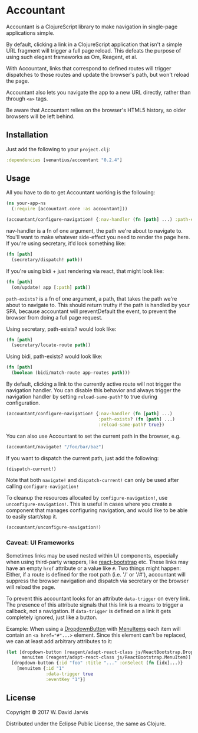 # Accountant

Accountant is a ClojureScript library to make navigation in single-page
applications simple.

By default, clicking a link in a ClojureScript application that isn't a simple
URL fragment will trigger a full page reload. This defeats the purpose of using
such elegant frameworks as Om, Reagent, et al.

With Accountant, links that correspond to defined routes will trigger
dispatches to those routes and update the browser's path, but won't reload the
page.

Accountant also lets you navigate the app to a new URL directly, rather than through
`<a>` tags.

Be aware that Accountant relies on the browser's HTML5 history, so older
browsers will be left behind.

## Installation

Just add the following to your `project.clj`:

```clojure
:dependencies [venantius/accountant "0.2.4"]
```

## Usage

All you have to do to get Accountant working is the following:

```clojure
(ns your-app-ns
  (:require [accountant.core :as accountant]))

(accountant/configure-navigation! {:nav-handler (fn [path] ...) :path-exists? (fn [path] ...)})
```

nav-handler is a fn of one argument, the path we're about to navigate to. You'll want to make whatever side-effect you need to render the page here. If you're using secretary, it'd look something like:

```clojure
(fn [path]
  (secretary/dispatch! path))
```

If you're using bidi + just rendering via react, that might look like:

```clojure
(fn [path]
  (om/update! app [:path] path))
```

`path-exists?` is a fn of one argument, a path, that takes the path
we're about to navigate to. This should return truthy if the path is
handled by your SPA, because accountant will preventDefault the event, to
prevent the browser from doing a full page request.

Using secretary, path-exists? would look like:

```clojure
(fn [path]
  (secretary/locate-route path))
```

Using bidi, path-exists? would look like:

```clojure
(fn [path]
  (boolean (bidi/match-route app-routes path)))
```

By default, clicking a link to the currently active route will not trigger the
navigation handler. You can disable this behavior and always trigger the
navigation handler by setting `reload-same-path?` to true during configuration.

```clojure
(accountant/configure-navigation! {:nav-handler (fn [path] ...)
                                   :path-exists? (fn [path] ...)
                                   :reload-same-path? true})
```

You can also use Accountant to set the current path in the browser, e.g.

```clojure
(accountant/navigate! "/foo/bar/baz")
```

If you want to dispatch the current path, just add the following:

```clojure
(dispatch-current!)
```

Note that both `navigate!` and `dispatch-current!` can only be used after calling `configure-navigation!`

To cleanup the resources allocated by `configure-navigation!`, use `unconfigure-navigation!`. This is useful
in cases where you create a component that manages configuring navigation, and would like to be able to easily
start/stop it.

```clojure
(accountant/unconfigure-navigation!)
```

### Caveat: UI Frameworks
Sometimes links may be used nested within UI components, especially when using third-party wrappers, like [react-bootstrap](https://react-bootstrap.github.io/) etc. These links may have an empty `href` attribute or a value like `#`. Two things might happen: Either, if a route is defined for the root path (i.e. '/' or '/#'), accountant will suppress the browser navigation and dispatch via secretary or the browser will reload the page.

To prevent this accountant looks for an attribute `data-trigger` on every link. The presence of this attribute signals that this link is a means to trigger a callback, not a navigation. If `data-trigger` is defined on a link it gets completely ignored, just like a button.

Example: When using a [DropdownButton](https://react-bootstrap.github.io/components.html#btn-dropdowns) with [MenuItems](https://react-bootstrap.github.io/components.html#menu-items) each item will contain an `<a href="#"...>` element. Since this element can't be replaced, we can at least add arbitrary attributes to it:

```clojure
(let [dropdown-button (reagent/adapt-react-class js/ReactBootstrap.DropdownButton)
      menuitem (reagent/adapt-react-class js/ReactBootstrap.MenuItem)]
  [dropdown-button {:id "foo" :title "..." :onSelect (fn [idx]...)}
    [menuitem {:id "1"
               :data-trigger true
               :eventKey "1"}]
```

## License

Copyright © 2017 W. David Jarvis

Distributed under the Eclipse Public License, the same as Clojure.
